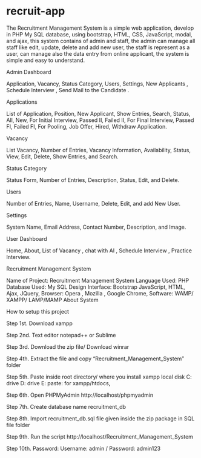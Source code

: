 ﻿# recruit-app
The Recruitment Management System is a simple web application, develop in PHP My SQL database, using bootstrap, HTML, CSS, JavaScript, modal, and ajax, this system contains of admin and staff, the admin can manage all staff like edit, update, delete and add new user, the staff is represent as a user, can manage also the data entry from online applicant, the system is simple and easy to understand.

Admin Dashboard

Application, Vacancy, Status Category, Users, Settings, New Applicants , Schedule Interview , Send Mail to the Candidate .

Applications

List of Application, Position, New Applicant, Show Entries, Search, Status, All, New, For Initial Interview, Passed II, Failed II, For Final Interview, Passed FI, Failed FI, For Pooling, Job Offer, Hired, Withdraw Application.

Vacancy

List Vacancy, Number of Entries, Vacancy Information, Availability, Status, View, Edit, Delete, Show Entries, and Search.

Status Category

Status Form, Number of Entries, Description, Status, Edit, and Delete.

Users

Number of Entries, Name, Username, Delete, Edit, and add New User.

Settings

System Name, Email Address, Contact Number, Description, and Image.

User Dashboard

Home, About, List of Vacancy , chat with AI , Schedule Interview , Practice Interview.

 

Recruitment Management System

Name of Project:     Recruitment Management System
Language Used:      PHP
Database Used:      My SQL
Design Interface:    Bootstrap JavaScript, HTML, Ajax, JQuery,
Browser:                  Opera , Mozilla , Google Chrome,
Software:                 WAMP/ XAMPP/ LAMP/MAMP
About System

 

How to setup this project

Step 1st. Download xampp

Step 2nd. Text editor notepad++ or Sublime

Step 3rd. Download the zip file/ Download winrar

Step 4th. Extract the file and copy “Recruitment_Management_System” folder

Step 5th. Paste inside root directory/ where you install xampp local disk C: drive D: drive E: paste: for xampp/htdocs,

Step 6th. Open PHPMyAdmin http://localhost/phpmyadmin

Step 7th. Create database name recruitment_db

Step 8th. Import recruitment_db.sql file given inside the zip package in SQL file folder

Step 9th. Run the script http://localhost/Recruitment_Management_System

Step 10th. Password: Username: admin / Password: admin123


